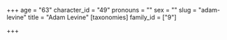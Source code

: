+++
age = "63"
character_id = "49"
pronouns = ""
sex = ""
slug = "adam-levine"
title = "Adam Levine"
[taxonomies]
family_id = ["9"]

+++


